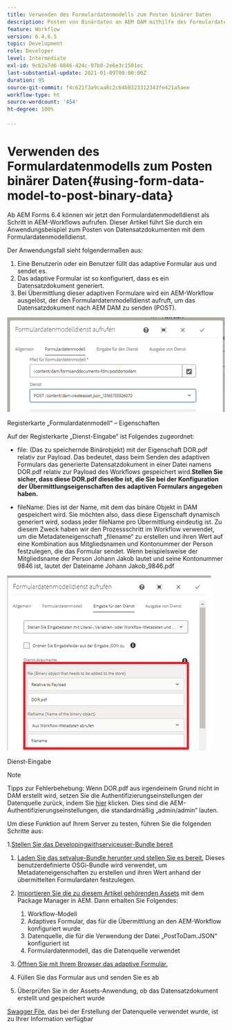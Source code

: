 ```yaml
---
title: Verwenden des Formulardatenmodells zum Posten binärer Daten
description: Posten von Binärdaten an AEM DAM mithilfe des Formulardatenmodells
feature: Workflow
version: 6.4,6.5
topic: Development
role: Developer
level: Intermediate
exl-id: 9c62a7d6-8846-424c-97b8-2e6e3c1501ec
last-substantial-update: 2021-01-09T00:00:00Z
duration: 95
source-git-commit: f4c621f3a9caa8c2c64b8323312343fe421a5aee
workflow-type: ht
source-wordcount: '454'
ht-degree: 100%

---
```


# Verwenden des Formulardatenmodells zum Posten binärer Daten{#using-form-data-model-to-post-binary-data}

Ab AEM Forms 6.4 können wir jetzt den Formulardatenmodelldienst als Schritt in AEM-Workflows aufrufen. Dieser Artikel führt Sie durch ein Anwendungsbeispiel zum Posten von Datensatzdokumenten mit dem Formulardatenmodelldienst.

Der Anwendungsfall sieht folgendermaßen aus:

1. Eine Benutzerin oder ein Benutzer füllt das adaptive Formular aus und sendet es.
1. Das adaptive Formular ist so konfiguriert, dass es ein Datensatzdokument generiert.
1. Bei Übermittlung dieser adaptiven Formulare wird ein AEM-Workflow ausgelöst, der den Formulardatenmodelldienst aufruft, um das Datensatzdokument nach AEM DAM zu senden (POST).

![posttodam](assets/posttodamshot1.png)

Registerkarte „Formulardatenmodell“ – Eigenschaften

Auf der Registerkarte „Dienst-Eingabe“ ist Folgendes zugeordnet:

* file: (Das zu speichernde Binärobjekt) mit der Eigenschaft DOR.pdf relativ zur Payload. Das bedeutet, dass beim Senden des adaptiven Formulars das generierte Datensatzdokument in einer Datei namens DOR.pdf relativ zur Payload des Workflows gespeichert wird.**Stellen Sie sicher, dass diese DOR.pdf dieselbe ist, die Sie bei der Konfiguration der Übermittlungseigenschaften des adaptiven Formulars angegeben haben.**

* fileName: Dies ist der Name, mit dem das binäre Objekt in DAM gespeichert wird. Sie möchten also, dass diese Eigenschaft dynamisch generiert wird, sodass jeder fileName pro Übermittlung eindeutig ist. Zu diesem Zweck haben wir den Prozessschritt im Workflow verwendet, um die Metadateneigenschaft „filename“ zu erstellen und ihren Wert auf eine Kombination aus Mitgliedsnamen und Kontonummer der Person festzulegen, die das Formular sendet. Wenn beispielsweise der Mitgliedsname der Person Johann Jakob lautet und seine Kontonummer 9846 ist, lautet der Dateiname Johann Jakob_9846.pdf

![fdmserviceinput](assets/fdminputservice.png)

Dienst-Eingabe

>[!NOTE]
>
>Tipps zur Fehlerbehebung: Wenn DOR.pdf aus irgendeinem Grund nicht in DAM erstellt wird, setzen Sie die Authentifizierungseinstellungen der Datenquelle zurück, indem Sie [hier](http://localhost:4502/mnt/overlay/fd/fdm/gui/components/admin/fdmcloudservice/properties.html?item=%2Fconf%2Fglobal%2Fsettings%2Fcloudconfigs%2Ffdm%2Fpostdortodam) klicken. Dies sind die AEM-Authentifizierungseinstellungen, die standardmäßig „admin/admin“ lauten.

Um diese Funktion auf Ihrem Server zu testen, führen Sie die folgenden Schritte aus:

1.[Stellen Sie das Developingwithserviceuser-Bundle bereit](/help/forms/assets/common-osgi-bundles/DevelopingWithServiceUser.jar)

1. [Laden Sie das setvalue-Bundle herunter und stellen Sie es bereit.](/help/forms/assets/common-osgi-bundles/SetValueApp.core-1.0-SNAPSHOT.jar) Dieses benutzerdefinierte OSGi-Bundle wird verwendet, um Metadateneigenschaften zu erstellen und ihren Wert anhand der übermittelten Formulardaten festzulegen.

1. [Importieren Sie die zu diesem Artikel gehörenden Assets](assets/postdortodam.zip) mit dem Package Manager in AEM. Dann erhalten Sie Folgendes:

   1. Workflow-Modell
   1. Adaptives Formular, das für die Übermittlung an den AEM-Workflow konfiguriert wurde
   1. Datenquelle, die für die Verwendung der Datei „PostToDam.JSON“ konfiguriert ist
   1. Formulardatenmodell, das die Datenquelle verwendet

1. [Öffnen Sie mit Ihrem Browser das adaptive Formular.](http://localhost:4502/content/dam/formsanddocuments/helpx/timeoffrequestform/jcr:content?wcmmode=disabled)
1. Füllen Sie das Formular aus und senden Sie es ab
1. Überprüfen Sie in der Assets-Anwendung, ob das Datensatzdokument erstellt und gespeichert wurde


[Swagger File](http://localhost:4502/conf/global/settings/cloudconfigs/fdm/postdortodam/jcr:content/swaggerFile), das bei der Erstellung der Datenquelle verwendet wurde, ist zu Ihrer Information verfügbar
